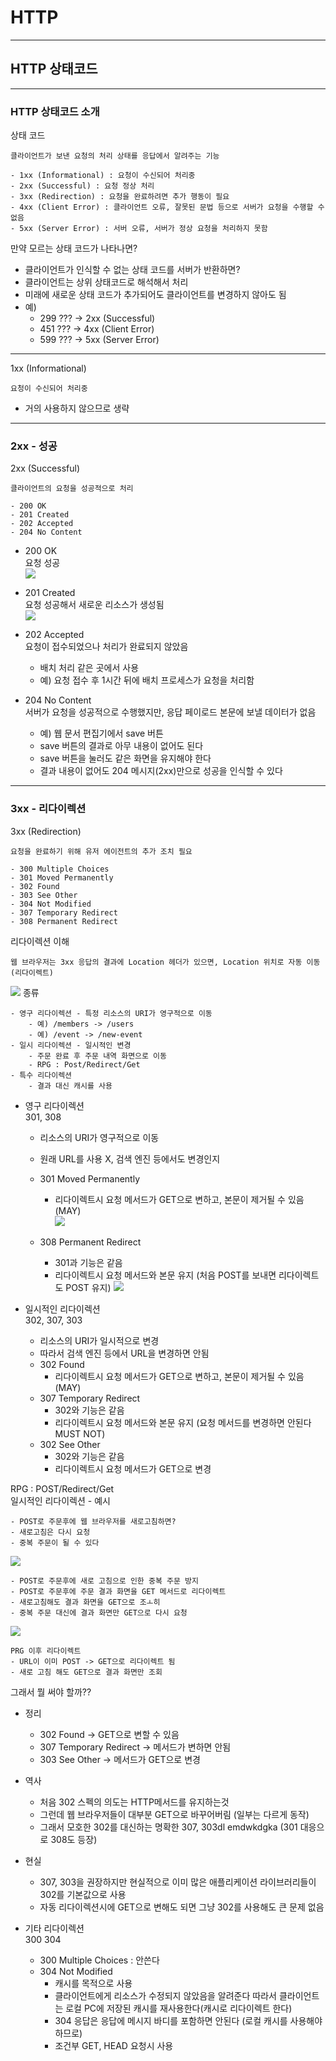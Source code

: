 # HTTP
---
## HTTP 상태코드
---
### HTTP 상태코드 소개
상태 코드
```
클라이언트가 보낸 요청의 처리 상태를 응답에서 알려주는 기능

- 1xx (Informational) : 요청이 수신되어 처리중
- 2xx (Successful) : 요청 정상 처리
- 3xx (Redirection) : 요청을 완료하려면 추가 행동이 필요
- 4xx (Client Error) : 클라이언트 오류, 잘못된 문법 등으로 서버가 요청을 수행할 수 없음
- 5xx (Server Error) : 서버 오류, 서버가 정상 요청을 처리하지 못함
```

만약 모르는 상태 코드가 나타나면?
- 클라이언트가 인식할 수 없는 상태 코드를 서버가 반환하면?
- 클라이언트는 상위 상태코드로 해석해서 처리
- 미래에 새로운 상태 코드가 추가되어도 클라이언트를 변경하지 않아도 됨
- 예) 
    - 299 ??? -> 2xx (Successful)
    - 451 ??? -> 4xx (Client Error)
    - 599 ??? -> 5xx (Server Error)
---
1xx (Informational)
```
요청이 수신되어 처리중
```
- 거의 사용하지 않으므로 생략
---
### 2xx - 성공
2xx (Successful)
```
클라이언트의 요청을 성공적으로 처리

- 200 OK
- 201 Created
- 202 Accepted
- 204 No Content
```

- 200 OK   
요청 성공   
![](https://mblogthumb-phinf.pstatic.net/MjAyMjAzMjVfMjEg/MDAxNjQ4MjA3Mzc5OTgy.nJXKAz82dXhRTOq0eY4MRApB_C59bihV1VUgDvca_igg.uFGf9M2jIxC5no0kZxZtLelCW1liSrpRJj7E-eRJu0sg.PNG.fbfbf1/image.png?type=w800)

- 201 Created   
요청 성공해서 새로운 리소스가 생성됨   
![](https://mblogthumb-phinf.pstatic.net/MjAyMjAzMjVfMTU4/MDAxNjQ4MjA3NDM2NjAw.tIzkwK5pd_Ja9QRXOF-cAUgUoBZmoSwbde0F2cBsmy8g.RwP9e3AizokDabAzzR7qARYhysUz4o_70oxZbh9_WRsg.PNG.fbfbf1/image.png?type=w800)

- 202 Accepted   
요청이 접수되었으나 처리가 완료되지 않았음
    - 배치 처리 같은 곳에서 사용
    - 예) 요청 접수 후 1시간 뒤에 배치 프로세스가 요청을 처리함

- 204 No Content   
서버가 요청을 성공적으로 수행했지만, 응답 페이로드 본문에 보낼 데이터가 없음
    - 예) 웹 문서 편집기에서 save 버튼
    - save 버튼의 결과로 아무 내용이 없어도 된다
    - save 버튼을 눌러도 같은 화면을 유지해야 한다
    - 결과 내용이 없어도 204 메시지(2xx)만으로 성공을 인식할 수 있다

---
### 3xx - 리다이렉션
3xx (Redirection)
```
요청을 완료하기 위해 유저 에이전트의 추가 조치 필요

- 300 Multiple Choices
- 301 Moved Permanently
- 302 Found
- 303 See Other
- 304 Not Modified
- 307 Temporary Redirect
- 308 Permanent Redirect
```

리다이렉션 이해
```
웹 브라우저는 3xx 응답의 결과에 Location 헤더가 있으면, Location 위치로 자동 이동(리다이렉트)
```
![](https://blog.kakaocdn.net/dn/BJhae/btq9ReBv4Ny/cR9pVvmukuLD6sPKBgNpSK/img.png)
종류
```
- 영구 리다이렉션 - 특정 리소스의 URI가 영구적으로 이동
    - 예) /members -> /users
    - 예) /event -> /new-event
- 일시 리다이렉션 - 일시적인 변경
    - 주문 완료 후 주문 내역 화면으로 이동
    - RPG : Post/Redirect/Get
- 특수 리다이렉션
    - 결과 대신 캐시를 사용
```

- 영구 리다이렉션   
301, 308
    - 리소스의 URI가 영구적으로 이동
    - 원래 URL를 사용 X, 검색 엔진 등에서도 변경인지
    - 301 Moved Permanently
        - 리다이렉트시 요청 메서드가 GET으로 변하고, 본문이 제거될 수 있음 (MAY)   
        ![](https://velog.velcdn.com/images%2Fleemember%2Fpost%2F5096e079-6b49-421d-8b8f-6cb7b0d5b2b9%2Fimage.png)

    - 308 Permanent Redirect
        - 301과 기능은 같음
        - 리다이렉트시 요청 메서드와 본문 유지 (처음 POST를 보내면 리다이렉트도 POST 유지)
        ![](https://velog.velcdn.com/images%2Fleemember%2Fpost%2F516666e4-222d-4f4d-b49b-3a88b893a1c7%2Fimage.png)


- 일시적인 리다이렉션   
302, 307, 303
    - 리소스의 URI가 일시적으로 변경
    - 따라서 검색 엔진 등에서 URL을 변경하면 안됨
    - 302 Found
        - 리다이렉트시 요청 메서드가 GET으로 변하고, 본문이 제거될 수 있음(MAY)
    - 307 Temporary Redirect
        - 302와 기능은 같음
        - 리다이렉트시 요청 메서드와 본문 유지 (요청 메서드를 변경하면 안된다 MUST NOT)
    - 302 See Other
        - 302와 기능은 같음
        - 리다이렉트시 요청 메서드가 GET으로 변경

RPG : POST/Redirect/Get   
일시적인 리다이렉션 - 예시
```
- POST로 주문후에 웹 브라우저를 새로고침하면?
- 새로고침은 다시 요청
- 중복 주문이 될 수 있다
```
![](https://velog.velcdn.com/images%2Fdnstlr2933%2Fpost%2F81255689-2cfe-4a31-8390-a48f77c2e8ae%2F%E1%84%89%E1%85%B3%E1%84%8F%E1%85%B3%E1%84%85%E1%85%B5%E1%86%AB%E1%84%89%E1%85%A3%E1%86%BA%202021-01-12%20%E1%84%8B%E1%85%A9%E1%84%92%E1%85%AE%206.10.17.png)

```
- POST로 주문후에 새로 고침으로 인한 중복 주문 방지
- POST로 주문후에 주문 결과 화면을 GET 메서드로 리다이렉트
- 새로고침해도 결과 화면을 GET으로 조ㅗ히
- 중복 주문 대신에 결과 화면만 GET으로 다시 요청
```
![](https://velog.velcdn.com/images%2Fdnstlr2933%2Fpost%2F1e9d1429-eaf1-43cd-8585-ef80949a980f%2F%E1%84%89%E1%85%B3%E1%84%8F%E1%85%B3%E1%84%85%E1%85%B5%E1%86%AB%E1%84%89%E1%85%A3%E1%86%BA%202021-01-12%20%E1%84%8B%E1%85%A9%E1%84%92%E1%85%AE%206.25.10.png)

```
PRG 이후 리다이렉트
- URL이 이미 POST -> GET으로 리다이렉트 됨
- 새로 고침 해도 GET으로 결과 화면만 조회
```

그래서 뭘 써야 할까??
- 정리
    - 302 Found -> GET으로 변할 수 있음
    - 307 Temporary Redirect -> 메서드가 변하면 안됨
    - 303 See Other -> 메서드가 GET으로 변경
- 역사
    - 처음 302 스펙의 의도는 HTTP메서드를 유지하는것
    - 그런데 웹 브라우저들이 대부분 GET으로 바꾸어버림 (일부는 다르게 동작)
    - 그래서 모호한 302를 대신하는 명확한 307, 303dl emdwkdgka (301 대응으로 308도 등장)
- 현실
    - 307, 303을 권장하지만 현실적으로 이미 많은 애플리케이션 라이브러리들이 302를 기본값으로 사용
    - 자동 리다이렉션시에 GET으로 변해도 되면 그냥 302를 사용해도 큰 문제 없음

- 기타 리다이렉션   
300 304
    - 300 Multiple Choices : 안쓴다
    - 304 Not Modified
        - 캐시를 목적으로 사용
        - 클라이언트에게 리소스가 수정되지 않았음을 알려준다 따라서 클라이언트는 로컬 PC에 저장된 캐시를 재사용한다(캐시로 리다이렉트 한다)
        - 304 응답은 응답에 메시지 바디를 포함하면 안된다 (로컬 캐시를 사용해야 하므로)
        - 조건부 GET, HEAD 요청시 사용